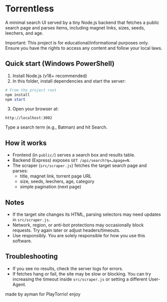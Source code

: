 # Torrentless

A minimal search UI served by a tiny Node.js backend that fetches a public search page and parses items, including magnet links, sizes, seeds, leechers, and age.

Important: This project is for educational/informational purposes only. Ensure you have the rights to access any content and follow your local laws.

## Quick start (Windows PowerShell)

1. Install Node.js (v18+ recommended)
2. In this folder, install dependencies and start the server:

```powershell
# From the project root
npm install
npm start
```

3. Open your browser at:

```
http://localhost:3002
```

Type a search term (e.g., Batman) and hit Search.

## How it works

- Frontend (in `public/`) serves a search box and results table.
- Backend (Express) exposes `GET /api/search?q=…&page=N`.
- The scraper (`src/scraper.js`) fetches the target search page and parses:
  - title, magnet link, torrent page URL
  - size, seeds, leechers, age, category
  - simple pagination (next page)

## Notes

- If the target site changes its HTML, parsing selectors may need updates in `src/scraper.js`.
- Network, region, or anti-bot protections may occasionally block requests. Try again later or adjust headers/timeouts.
- Use responsibly. You are solely responsible for how you use this software.

## Troubleshooting

- If you see no results, check the server logs for errors.
- If fetches hang or fail, the site may be slow or blocking. You can try increasing the timeout inside `src/scraper.js` or setting a different User-Agent.


made by ayman for PlayTorrio! enjoy
